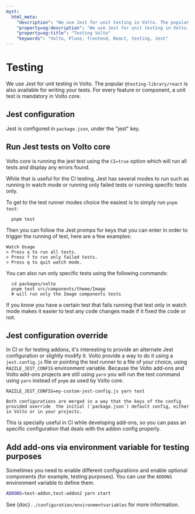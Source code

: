 ```yaml
---
myst:
  html_meta:
    "description": "We use Jest for unit testing in Volto. The popular @testing-library/react is also available for writing your tests. For every feature or component, a unit test is mandatory in Volto core."
    "property=og:description": "We use Jest for unit testing in Volto. The popular @testing-library/react is also available for writing your tests. For every feature or component, a unit test is mandatory in Volto core."
    "property=og:title": "Testing Volto"
    "keywords": "Volto, Plone, frontend, React, testing, Jest"
---
```


# Testing

We use Jest for unit testing in Volto. The popular `@testing-library/react` is also
available for writing your tests. For every feature or component, a unit test is
mandatory in Volto core.

## Jest configuration

Jest is configured in `package.json`, under the "jest" key.

## Run Jest tests on Volto core
Volto core is running the jest test using the `CI=true` option which will run all tests and display any errors found.

While that is useful for the CI testing, Jest has several modes to run such as running in watch mode or running only failed tests or running specific tests only.

To get to the test runner modes choice the easiest is to simply run `pnpm test`:
```shell
  pnpm test
```
Then you can follow the Jest promps for keys that you can enter in order to trigger the running of test, here are a few examples:
```shell
Watch Usage
> Press a to run all tests.
> Press f to run only failed tests.
> Press q to quit watch mode.
```

You can also run only specific tests using the following commands:
```shell
  cd packages/volto
  pnpm test src/components/theme/Image
  # will run only the Image components tests
```
If you know you have a certain test that fails running that test only in watch
mode makes it easier to test any code changes made if it fixed the code or not.

## Jest configuration override

In CI or for testing addons, it's interesting to provide an alternate Jest configuration
or slightly modify it. Volto provide a way to do it using a `jest.config.js` file or
pointing the test runner to a file of your choice, using `RAZZLE_JEST_CONFIG`
environment variable.
Because the Volto add-ons and Volto add-ons projects are still using `yarn` you will
run the test command using `yarn` instead of `pnpm` as used by Volto core.

```shell
RAZZLE_JEST_CONFIG=my-custom-jest-config.js yarn test
```

```{note}
Both configurations are merged in a way that the keys of the config provided override  the initial (`package.json`) default config, either in Volto or in your projects.
```

This is specially useful in CI while developing add-ons, so you can pass an specific configuration that deals with the addon config properly.

## Add add-ons via environment variable for testing purposes

Sometimes you need to enable different configurations and enable optional components (for example, testing purposes).
You can use the `ADDONS` environment variable to define them.

```bash
ADDONS=test-addon,test-addon2 yarn start
```

 See {doc}`../configuration/environmentvariables` for more information.
